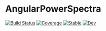 # AngularPowerSpectra

[![Build Status](https://github.com/xzackli/AngularPowerSpectra.jl/workflows/CI/badge.svg)](https://github.com/xzackli/AngularPowerSpectra.jl/actions)
[![Coverage](https://codecov.io/gh/xzackli/AngularPowerSpectra.jl/branch/master/graph/badge.svg)](https://codecov.io/gh/xzackli/AngularPowerSpectra.jl)
[![Stable](https://img.shields.io/badge/docs-stable-blue.svg)](https://xzackli.github.io/AngularPowerSpectra.jl/stable)
[![Dev](https://img.shields.io/badge/docs-dev-blue.svg)](https://xzackli.github.io/AngularPowerSpectra.jl/dev)
